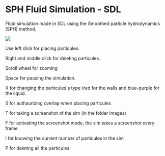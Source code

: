 # SPH Fluid Simulation - SDL
 Fluid simulation made in SDL using the Smoothed particle hydrodynamics (SPH) method.

 ![](demo.gif)

Use left click for placing particules.

Right and middle click for deleting particules.

Scroll wheel for zooming
	
Space for pausing the simulation.

X for changing the particules's type (red for the walls and blue-purple for the liquid.

S for authaurizing overlap when placing particules

T for taking a screenshot of the sim (in the folder images)

F for activating the screenshot mode, the sim takes a screenshot every frame

I for knowing the current number of particules in the sim

P for deleting all the particules